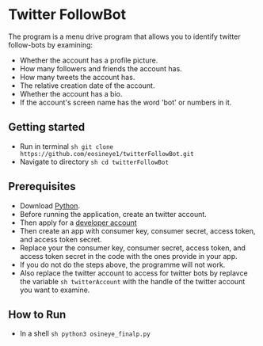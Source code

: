 
# Twitter FollowBot 

The program is a menu drive program that allows you to identify twitter follow-bots by examining:
*	Whether the account has a profile picture.
*	How many followers and friends the account has.
*	How many tweets the account has.
*	The relative creation date of the account.
*	Whether the account has a bio.
*	If the account's screen name has the word 'bot' or numbers in it.

## Getting started

* 	Run in terminal ```sh git clone https://github.com/eosineye1/twitterFollowBot.git```
* 	Navigate to directory ```sh cd twitterFollowBot```

## Prerequisites
*   Download [Python](https://www.python.org/downloads/).
*   Before running the application, create an twitter account. 
*   Then apply for a [developer account](https://developer.twitter.com/en/apply-for-access) 
*   Then create an app with consumer key, consumer secret, access token, and access token secret. 
* 	Replace your the consumer key, consumer secret, access token, and access token secret in the code with the ones provide in your app.
*   If you do not do the steps above, the programme will not work. 
*   Also replace the twitter account to access for twitter bots by replavce the variable ```sh twitterAccount``` with the handle of the twitter account you want to examine. 

## How to Run
* 	In a shell ```sh python3 osineye_finalp.py```


